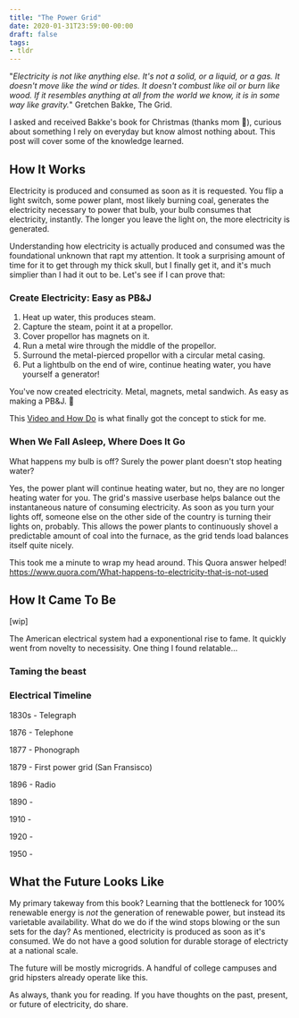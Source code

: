 ```yaml
---
title: "The Power Grid"
date: 2020-01-31T23:59:00-00:00
draft: false
tags:
- tldr
---
```


"_Electricity is not like anything else. It's not a solid, or a liquid, or a gas. It doesn't move like the wind or tides. It doesn't combust like oil or burn like wood. If it resembles anything at all from the world we know, it is in some way like gravity._"
Gretchen Bakke, The Grid.

I asked and received Bakke's book for Christmas (thanks mom 🙏), curious about something I rely on everyday but know almost nothing about. This post will cover some of the knowledge learned.

## How It Works

Electricity is produced and consumed as soon as it is requested. You flip a light switch, some power plant, most likely burning coal, generates the electricity necessary to power that bulb, your bulb consumes that electricity, instantly. The longer you leave the light on, the more electricity is generated.

Understanding how electricity is actually produced and consumed was the foundational unknown that rapt my attention. It took a surprising amount of time for it to get through my thick skull, but I finally get it, and it's much simplier than I had it out to be. Let's see if I can prove that:

### Create Electricity: Easy as PB&J

1. Heat up water, this produces steam.
2. Capture the steam, point it at a propellor.
3. Cover propellor has magnets on it.
4. Run a metal wire through the middle of the propellor.
5. Surround the metal-pierced propellor with a circular metal casing.
6. Put a lightbulb on the end of wire, continue heating water, you have yourself a generator!

You've now created electricity. Metal, magnets, metal sandwich. As easy as making a PB&J. 🥪

This [Video and How Do](http://www.amasci.com/amateur/coilgen.html) is what finally got the concept to stick for me.

### When We Fall Asleep, Where Does It Go

What happens my bulb is off? Surely the power plant doesn't stop heating water?

Yes, the power plant will continue heating water, but no, they are no longer heating water for you. The grid's massive userbase helps balance out the instantaneous nature of consuming electricity. As soon as you turn your lights off, someone else on the other side of the country is turning their lights on, probably. This allows the power plants to continuously shovel a predictable amount of coal into the furnace, as the grid tends load balances itself quite nicely.

This took me a minute to wrap my head around. This Quora answer helped!
https://www.quora.com/What-happens-to-electricity-that-is-not-used

## How It Came To Be

[wip] 

The American electrical system had a exponentional rise to fame. It quickly went from novelty to necessisity. One thing I found relatable...

### Taming the beast

### Electrical Timeline

1830s - Telegraph

1876 - Telephone

1877 - Phonograph

1879 - First power grid (San Fransisco)

1896 - Radio

1890 - 

1910 - 

1920 - 

1950 -


## What the Future Looks Like

My primary takeway from this book? Learning that the bottleneck for 100% renewable energy is _not_ the generation of renewable power, but instead its varietable availability. What do we do if the wind stops blowing or the sun sets for the day? As mentioned, electricity is produced as soon as it's consumed. We do not have a good solution for durable storage of electricty at a national scale.

The future will be mostly microgrids. A handful of college campuses and grid hipsters already operate like this. 

As always, thank you for reading. If you have thoughts on the past, present, or future of electricity, do share.

